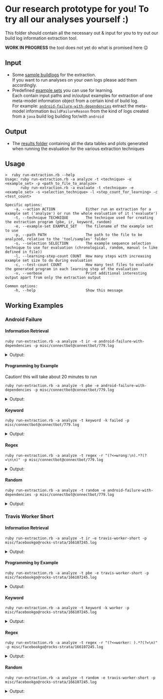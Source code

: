 <script src="https://gist.github.com/pierrejoubert73/902cc94d79424356a8d20be2b382e1ab.js"></script>

# Our research prototype for you! To try all our analyses yourself :)

This folder should contain all the necessary out & input for you to try out our build log information extraction tool.

  **WORK IN PROGRESS** the tool does not yet do what is promised here 😉

## Input

- Some [sample buildlogs](samples) for the extraction.  
  If you want to run analyses on your own logs please add them accordingly.
- Predefined [example sets](example-sets) you can use for learning.  
  Each contain input paths and in/output examples for extraction of one meta-model information object from a certain kind of build log.  
  For example: [`android-failure-with-dependencies`](example-sets/android-failure-with-dependencies.xml) extract the meta-model information `BuildFailureReason` from the kind of logs created from a `java` build log building for/with `android`

## Output

- The [results folder](results) containing all the data tables and plots generated when running the evaluation for the various extraction techniques

## Usage

``` shell
>  ruby run-extraction.rb --help
Usage: ruby run-extraction.rb -a analyze -t <technique> -e <example_set> -p <path_to_file_to_analyze>
       ruby run-extraction.rb -a evaluate -t <technique> -e <example_set> -s <selection_technique> -l <step_count_for_learning> -c <test_count>

Specific options:
    -a, --action ACTION              Either run an extraction for a example set ('analyze') or run the whole evaluation of it ('evaluate')
    -t, --technique TECHNIQUE        The technique used for creating the extraction program (pbe, ir, keyword, random)
    -e, --example-set EXAMPLE_SET    The filename of the example set to use
    -p, --path PATH                  The path to the file to be analyzed, relative to the 'tool/samples' folder
    -s, --selection SELECTION        The example sequence selection technique to use for evaluation (chronological, random, manual (= like defined in file))
    -l, --learning-step-count COUNT  How many steps with increasing example set size to do during evaluation
    -c, --test-count COUNT           How many test files to evaluate the generated program in each learning step of the evaluation
    -v, --verbose                    Print additional interesting output apart from only the extraction output

Common options:
    -h, --help                       Show this message
```

## Working Examples

### Android Failure

#### Information Retrieval

``` shell
ruby run-extraction.rb -a analyze -t ir -e android-failure-with-dependencies -p misc/connectbot@connectbot/779.log
```

<details>
  <summary>Output:</summary>

``` txt
3.4 You agree that you will not take any actions that may cause or result in the fragmentation of Android, including but not limited to distributing, participating in the creation of, or promoting in any way a software development kit derived from the SDK.
3.4 You agree that you will not take any actions that may cause or result in the fragmentation of Android, including but not limited to distributing, participating in the creation of, or promoting in any way a software development kit derived from the SDK.
[0K$ android-update-sdk --components=extra-android-support
Installing extra-android-support
spawn android update sdk --no-ui --all --filter extra-android-support
[0K$ android-update-sdk --components=extra-android-m2repository
spawn android update sdk --no-ui --all --filter extra-android-m2repository
Reading library jar [/usr/local/android-sdk-24.0.2/platforms/android-23/android.jar]
Reading library jar [/usr/local/android-sdk-24.0.2/platforms/android-23/optional/org.apache.http.legacy.jar]
Execution failed for task ':app:testDebugUnitTest'.
```

</details>

#### Programming by Example

Caution! this will take about 20 minutes to run

``` shell
ruby run-extraction.rb -a analyze -t pbe -e android-failure-with-dependencies -p misc/connectbot@connectbot/779.log
```

<details>
  <summary>Output:</summary>

``` txt
Execution failed for task ':app:testDebugUnitTest'.
There were failing tests. See the report at: file:///home/travis/build/connectbot/connectbot/app/build/reports/tests/debug/index.html
```

</details>

#### Keyword

``` shell
ruby run-extraction.rb -a analyze -t keyword -k failed -p misc/connectbot@connectbot/779.log
```

<details>
  <summary>Output:</summary>

``` txt
invoke-rc.d: initscript dbus, action "force-reload" failed.
invoke-rc.d: initscript udev, action "reload" failed.
start: Job failed to start
invoke-rc.d: initscript bluetooth, action "start" failed.
26 tests completed, 1 failed
FAILURE: Build failed with an exception.
Execution failed for task ':app:testDebugUnitTest'.
```

</details>

#### Regex

``` shell
ruby run-extraction.rb -a analyze -t regex -r "(?<=wrong:\n).*?(?=\n\n)" -p misc/connectbot@connectbot/779.log
```

<details>
  <summary>Output:</summary>

``` txt
Execution failed for task ':app:testDebugUnitTest'.
> There were failing tests. See the report at: file:///home/travis/build/connectbot/connectbot/app/build/reports/tests/debug/index.html
```

</details>

#### Random

``` shell
ruby run-extraction.rb -a analyze -t random -e android-failure-with-dependencies -p misc/connectbot@connectbot/779.log
```

<details>
  <summary>Output:</summary>

``` txt
Get:125 http://us.archive.ubuntu.com/ubuntu/ precise-updates/main libgdk-pixbuf2.0-dev amd64 2.26.1-1ubuntu1.3 [51.3 kB]
1.3 "Google" means Google Inc., a Delaware corporation with principal place of business at 1600 Amphitheatre Parkway, Mountain View, CA 94043, United States.
Receiving objects:  90% (2358/2619)   
  Unzipping Android Support Library, revision 23.1 (43%)
```

</details>

### Travis Worker Short

#### Information Retrieval

``` shell
ruby run-extraction.rb -a analyze -t ir -e travis-worker-short -p misc/facebookgo@rocks-strata/166107245.log
```

<details>
  <summary>Output:</summary>

``` txt
Using worker: worker-linux-docker-273f60df.prod.travis-ci.org:travis-linux-11
Target: x86_64-unknown-linux-gnu
GOHOSTOS="linux"
GOOS="linux"
```

</details>

#### Programming by Example

``` shell
ruby run-extraction.rb -a analyze -t pbe -e travis-worker-short -p misc/facebookgo@rocks-strata/166107245.log
```

<details> 
  <summary>Output:</summary>

``` txt
worker-linux-docker-273f60df.prod.travis-ci.org:travis-linux-11
```

</details>

#### Keyword

``` shell
ruby run-extraction.rb -a analyze -t keyword -k worker -p misc/facebookgo@rocks-strata/166107245.log
```

<details> 
  <summary>Output:</summary>

``` txt
Using worker: worker-linux-docker-273f60df.prod.travis-ci.org:travis-linux-11
[33;1mSee https://docs.travis-ci.com/user/workers/container-based-infrastructure/ for details.[0m
```

</details>

#### Regex

``` shell
ruby run-extraction.rb -a analyze -t regex -r "(?<=worker: ).*?(?=\n)" -p misc/facebookgo@rocks-strata/166107245.log
```

<details> 
  <summary>Output:</summary>

``` txt
worker-linux-docker-273f60df.prod.travis-ci.org:travis-linux-11
```

</details>

#### Random

``` shell
ruby run-extraction.rb -a analyze -t random -e travis-worker-short -p misc/facebookgo@rocks-strata/166107245.log
```

<details>
  <summary>Output:</summary>

``` txt
[34m[1mPhantomJS version[0m
```

</details>
